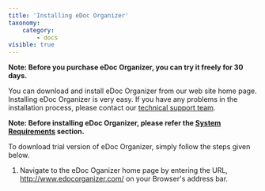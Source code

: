 ```yaml
---
title: 'Installing eDoc Organizer'
taxonomy:
    category:
        - docs
visible: true
---
```


**Note: Before you purchase eDoc Organizer, you can try it freely for 30 days.**
 
You can download and install eDoc Organizer from our web site home page. Installing eDoc Organizer is very easy. If you have any problems in the installation process, please contact our [technical support team](mailto:support@edocllc.com).
 
**Note: Before installing eDoc Organizer, please refer the [System Requirements](http://edocorganizer-help.azurewebsites.net/overview/system-requirements) section.**
 
To download trial version of eDoc Organizer, simply follow the steps given below.
 
1. Navigate to the eDoc Oganizer home page by entering the URL, http://www.edocorganizer.com/ on your Browser's address bar.
